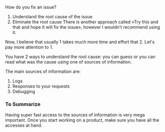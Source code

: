 How do you fix an issue?

1. Understand the root cause of the issue
2. Eliminate the root cause
There is another approach called «Try this and that and hope it will fix the issue», however I wouldn’t recommend using it.

Now, I believe that usually 1 takes much more time and effort that 2. Let's pay more attention to 1.

You have 2 ways to understand the root cause: you can guess or you can read what was the cause using one of sources of information.

The main sources of information are:

1. Logs
2. Responses to your requests
3. Debugging

### To Summarize

Having super fast access to the sources of information is very mega important. Once you start working on a product, make sure you have all the accesses at hand.